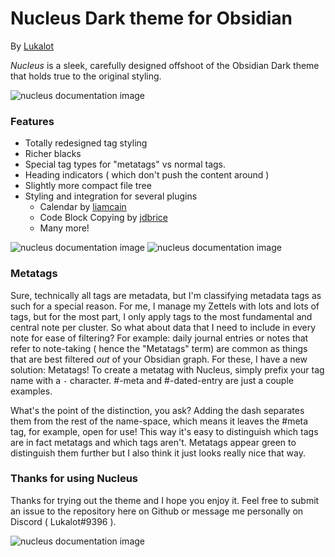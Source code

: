 # Nucleus Dark theme for Obsidian

By [Lukalot](https://github.com/Lukalot)

_Nucleus_ is a sleek, carefully designed offshoot of the Obsidian Dark theme that holds true to the original styling.

![nucleus documentation image](https://github.com/Lukalot/Obsidian-Nucleus-Theme/blob/main/images/nucleus_doc.png)

### Features
- Totally redesigned tag styling
- Richer blacks
- Special tag types for "metatags" vs normal tags.
- Heading indicators ( which don't push the content around )
- Slightly more compact file tree
- Styling and integration for several plugins
	- Calendar by [liamcain](https://github.com/liamcain/)
	- Code Block Copying by [jdbrice](https://github.com/jdbrice)
	- Many more!

![nucleus documentation image](https://github.com/Lukalot/Obsidian-Nucleus-Theme/blob/main/images/nucleus_code.png)
![nucleus documentation image](https://github.com/Lukalot/Obsidian-Nucleus-Theme/blob/main/images/nucleus_calendar_integration.png)

### Metatags
Sure, technically all tags are metadata, but I'm classifying metadata tags as such for a special reason. For me, I manage my Zettels with lots and lots of tags, but for the most part, I only apply tags to the most fundamental and central note per cluster. So what about data that I need to include in every note for ease of filtering? For example: daily journal entries or notes that refer to note-taking ( hence the "Metatags" term) are common as things that are best filtered *out* of your Obsidian graph. For these, I have a new solution: Metatags! To create a metatag with Nucleus, simply prefix your tag name with a `-` character. #-meta and #-dated-entry are just a couple examples.

What's the point of the distinction, you ask? Adding the dash separates them from the rest of the name-space, which means it leaves the #meta tag, for example, open for use! This way it's easy to distinguish which tags are in fact metatags and which tags aren't. Metatags appear green to distinguish them further but I also think it just looks really nice that way.

### Thanks for using Nucleus
Thanks for trying out the theme and I hope you enjoy it. Feel free to submit an issue to the repository here on Github or message me personally on Discord ( Lukalot#9396 ).

![nucleus documentation image](https://github.com/Lukalot/Obsidian-Nucleus-Theme/blob/main/images/nucleus_graph)
